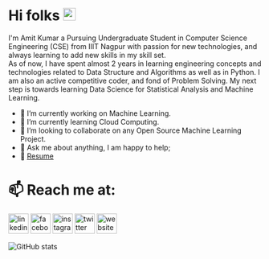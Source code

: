 # Hi folks <img src="https://media.giphy.com/media/hvRJCLFzcasrR4ia7z/giphy.gif" width="25px">

I'm Amit Kumar a Pursuing Undergraduate Student in Computer Science Engineering (CSE) from IIIT 
Nagpur with passion for new technologies, and always learning to add new skills in 
my skill set.</br>As of now, I have spent almost 2 years in learning engineering
concepts and technologies related to Data Structure and Algorithms as well as in
Python. 
        I am also an active competitive coder, and fond of Problem Solving. My next
step is towards learning Data Science for Statistical Analysis and Machine Learning.

- 🔭 I’m currently working on Machine Learning. 
- 🌱 I’m currently learning Cloud Computing.
- 👯 I’m looking to collaborate on any Open Source Machine Learning Project.
- 💬 Ask me about anything, I am happy to help;
- 📝 [Resume](https://drive.google.com/file/d/1Cww2kFNq2AufGrPb-ysY-Gb3yQhb82Td/view?usp=sharing) 
# 📫 Reach me at:
[<img src='https://cdn.jsdelivr.net/npm/simple-icons@3.0.1/icons/linkedin.svg' alt='linkedin' height='40'>](https://www.linkedin.com/in/amit-kumar-b11a5016a/)  [<img src='https://cdn.jsdelivr.net/npm/simple-icons@3.0.1/icons/facebook.svg' alt='facebook' height='40'>](https://www.facebook.com/ak78158)  [<img src='https://cdn.jsdelivr.net/npm/simple-icons@3.0.1/icons/instagram.svg' alt='instagram' height='40'>](https://www.instagram.com/ak78158/)  [<img src='https://cdn.jsdelivr.net/npm/simple-icons@3.0.1/icons/twitter.svg' alt='twitter' height='40'>](https://twitter.com/Amitkum39380689)  [<img src='https://cdn.jsdelivr.net/npm/simple-icons@3.0.1/icons/icloud.svg' alt='website' height='40'>](https://bit.ly/2EcCQnJ)  

![GitHub stats](https://github-readme-stats.vercel.app/api?username=ak78158&show_icons=true)  